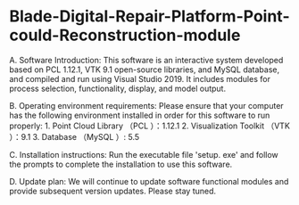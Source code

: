 # Blade-Digital-Repair-Platform-Point-could-Reconstruction-module

A. Software Introduction:
    This software is an interactive system developed based on PCL 1.12.1, VTK 9.1 open-source libraries, and MySQL database, and compiled and run using Visual Studio 2019. It includes modules for process selection, functionality, display, and model output. 

B. Operating environment requirements:
    Please ensure that your computer has the following environment installed in order for this software to run properly:
    1. Point Cloud Library （PCL ）：1.12.1
    2. Visualization Toolkit （VTK ）：9.1
    3. Database （MySQL ）: 5.5

C. Installation instructions:
    Run the executable file 'setup. exe' and follow the prompts to complete the installation to use this software.

D. Update plan:
    We will continue to update software functional modules and provide subsequent version updates. Please stay tuned.
